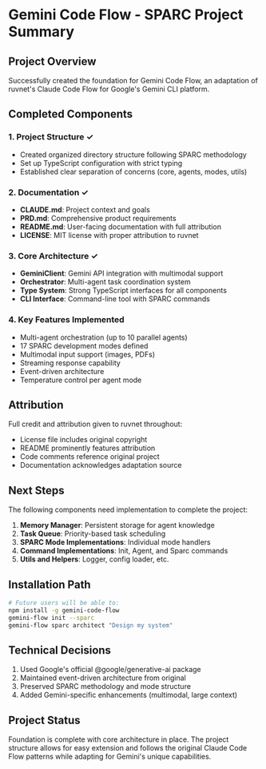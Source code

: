 # Gemini Code Flow - SPARC Project Summary

## Project Overview
Successfully created the foundation for Gemini Code Flow, an adaptation of ruvnet's Claude Code Flow for Google's Gemini CLI platform.

## Completed Components

### 1. Project Structure ✓
- Created organized directory structure following SPARC methodology
- Set up TypeScript configuration with strict typing
- Established clear separation of concerns (core, agents, modes, utils)

### 2. Documentation ✓
- **CLAUDE.md**: Project context and goals
- **PRD.md**: Comprehensive product requirements
- **README.md**: User-facing documentation with full attribution
- **LICENSE**: MIT license with proper attribution to ruvnet

### 3. Core Architecture ✓
- **GeminiClient**: Gemini API integration with multimodal support
- **Orchestrator**: Multi-agent task coordination system
- **Type System**: Strong TypeScript interfaces for all components
- **CLI Interface**: Command-line tool with SPARC commands

### 4. Key Features Implemented
- Multi-agent orchestration (up to 10 parallel agents)
- 17 SPARC development modes defined
- Multimodal input support (images, PDFs)
- Streaming response capability
- Event-driven architecture
- Temperature control per agent mode

## Attribution
Full credit and attribution given to ruvnet throughout:
- License file includes original copyright
- README prominently features attribution
- Code comments reference original project
- Documentation acknowledges adaptation source

## Next Steps
The following components need implementation to complete the project:

1. **Memory Manager**: Persistent storage for agent knowledge
2. **Task Queue**: Priority-based task scheduling
3. **SPARC Mode Implementations**: Individual mode handlers
4. **Command Implementations**: Init, Agent, and Sparc commands
5. **Utils and Helpers**: Logger, config loader, etc.

## Installation Path
```bash
# Future users will be able to:
npm install -g gemini-code-flow
gemini-flow init --sparc
gemini-flow sparc architect "Design my system"
```

## Technical Decisions
1. Used Google's official @google/generative-ai package
2. Maintained event-driven architecture from original
3. Preserved SPARC methodology and mode structure
4. Added Gemini-specific enhancements (multimodal, large context)

## Project Status
Foundation is complete with core architecture in place. The project structure allows for easy extension and follows the original Claude Code Flow patterns while adapting for Gemini's unique capabilities.